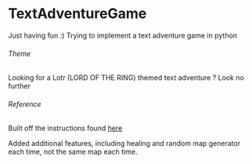 # TextAdventureGame
Just having fun :) Trying to implement a text adventure game in python

###### Theme

Looking for a Lotr (LORD OF THE RING) themed text adventure ? Look no further

###### Reference

Built off the instructions found [here](https://letstalkdata.com/2014/08/how-to-write-a-text-adventure-in-python/)

Added additional features, including healing and random map generator each time, not the same map each time. 